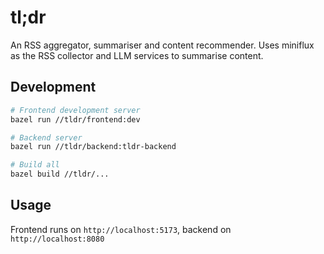 # tl;dr

An RSS aggregator, summariser and content recommender. Uses miniflux as the RSS collector and LLM services to summarise content.

## Development

```bash
# Frontend development server
bazel run //tldr/frontend:dev

# Backend server
bazel run //tldr/backend:tldr-backend

# Build all
bazel build //tldr/...
```

## Usage

Frontend runs on `http://localhost:5173`, backend on `http://localhost:8080`

